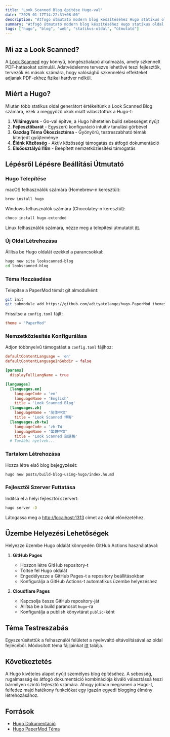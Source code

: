 ```yaml
---
title: "Look Scanned Blog építése Hugo-val"
date: "2025-01-17T14:22:31+08:00"
description: "Átfogó útmutató modern blog készítéséhez Hugo statikus oldal generátor használatával, lefedve a telepítést, konfigurációt, üzembe helyezést és testreszabási tippeket kezdő és tapasztalt fejlesztők számára egyaránt."
summary: "Átfogó útmutató modern blog készítéséhez Hugo statikus oldal generátor használatával, lefedve a telepítést, konfigurációt, üzembe helyezést és testreszabási tippeket kezdő és tapasztalt fejlesztők számára egyaránt."
tags: ["hugo", "blog", "web", "statikus-oldal", "útmutató"]
---
```


## Mi az a Look Scanned?

A [Look Scanned](https://lookscanned.io) egy könnyű, böngészőalapú alkalmazás, amely szkennelt PDF-hatásokat szimulál. Adatvédelemre tervezve lehetővé teszi fejlesztők, tervezők és mások számára, hogy valósághű szkennelési effekteket adjanak PDF-ekhez fizikai hardver nélkül.

## Miért a Hugo?

Miután több statikus oldal generátort értékeltünk a Look Scanned Blog számára, ezek a meggyőző okok miatt választottuk a Hugo-t:

1. **Villámgyors** - Go-val építve, a Hugo hihetetlen build sebességet nyújt
2. **Fejlesztőbarát** - Egyszerű konfiguráció intuitív tanulási görbével
3. **Gazdag Téma Ökoszisztéma** - Gyönyörű, testreszabható témák kiterjedt gyűjteménye
4. **Élénk Közösség** - Aktív közösségi támogatás és átfogó dokumentáció
5. **Elsőosztályú I18n** - Beépített nemzetköziesítési támogatás

## Lépésről Lépésre Beállítási Útmutató

### Hugo Telepítése

macOS felhasználók számára (Homebrew-n keresztül):

```bash
brew install hugo
```

Windows felhasználók számára (Chocolatey-n keresztül):

```bash
choco install hugo-extended
```

Linux felhasználók számára, nézze meg a telepítési útmutatót [itt](https://gohugo.io/installation/linux/).

### Új Oldal Létrehozása

Állítsa be Hugo oldalát ezekkel a parancsokkal:

```bash
hugo new site lookscanned-blog
cd lookscanned-blog
```

### Téma Hozzáadása

Telepítse a PaperMod témát git almodulként:

```bash
git init
git submodule add https://github.com/adityatelange/hugo-PaperMod themes/PaperMod
```

Frissítse a `config.toml` fájlt:

```toml
theme = "PaperMod"
```

### Nemzetköziesítés Konfigurálása

Adjon többnyelvű támogatást a `config.toml` fájlhoz:

```toml
defaultContentLanguage = 'en'
defaultContentLanguageInSubdir = false

[params]
  displayFullLangName = true

[languages]
  [languages.en]
    languageCode = 'en'
    languageName = 'English'
    title = 'Look Scanned Blog'
  [languages.zh]
    languageName = '简体中文'
    title = 'Look Scanned 博客'
  [languages.zh-tw]
    languageCode = 'zh-TW'
    languageName = '繁體中文'
    title = 'Look Scanned 部落格'
  # További nyelvek...
```

### Tartalom Létrehozása

Hozza létre első blog bejegyzését:

```bash
hugo new posts/build-blog-using-hugo/index.hu.md
```

### Fejlesztői Szerver Futtatása

Indítsa el a helyi fejlesztői szervert:

```bash
hugo server -D
```

Látogassa meg a [http://localhost:1313](http://localhost:1313) címet az oldal előnézetéhez.

## Üzembe Helyezési Lehetőségek

Helyezze üzembe Hugo oldalát könnyedén GitHub Actions használatával:

1. **GitHub Pages**

   - Hozzon létre GitHub repository-t
   - Töltse fel Hugo oldalát
   - Engedélyezze a GitHub Pages-t a repository beállításokban
   - Konfigurálja a GitHub Actions-t automatikus üzembe helyezéshez

2. **Cloudflare Pages**
   - Kapcsolja össze GitHub repository-ját
   - Állítsa be a build parancsot `hugo`-ra
   - Konfigurálja a publish könyvtárat `public`-ként

## Téma Testreszabás

Egyszerűsítettük a felhasználói felületet a nyelvváltó eltávolításával az oldal fejlécéből. Módosított téma fájljainkat [itt](https://github.com/lookscanned/lookscanned-blog/blob/main/layouts/partials/header.html) találja.

## Következtetés

A Hugo kivételes alapot nyújt személyes blog építéséhez. A sebesség, rugalmasság és átfogó dokumentáció kombinációja kiváló választássá teszi bármilyen szintű fejlesztő számára. Ahogy jobban megismeri a Hugo-t, felfedez majd hatékony funkciókat egy igazán egyedi blogging élmény létrehozásához.

## Források

- [Hugo Dokumentáció](https://gohugo.io/documentation/)
- [Hugo PaperMod Téma](https://github.com/adityatelange/hugo-PaperMod)